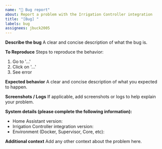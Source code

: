 ```yaml
---
name: "🐛 Bug report"
about: Report a problem with the Irrigation Controller integration
title: "[Bug] "
labels: bug
assignees: jbuck2005
---
```


**Describe the bug**
A clear and concise description of what the bug is.

**To Reproduce**
Steps to reproduce the behavior:
1. Go to '...'
2. Click on '...'
3. See error

**Expected behavior**
A clear and concise description of what you expected to happen.

**Screenshots / Logs**
If applicable, add screenshots or logs to help explain your problem.

**System details (please complete the following information):**
- Home Assistant version: 
- Irrigation Controller integration version: 
- Environment (Docker, Supervisor, Core, etc):

**Additional context**
Add any other context about the problem here.
